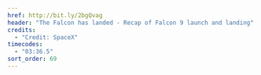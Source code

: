 ```yaml
---
href: http://bit.ly/2bgQvag
header: "The Falcon has landed - Recap of Falcon 9 launch and landing"
credits:
  - "Credit: SpaceX"
timecodes:
  - "03:36.5"
sort_order: 69
---
```

